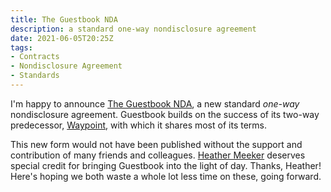 ```yaml
---
title: The Guestbook NDA
description: a standard one-way nondisclosure agreement
date: 2021-06-05T20:25Z
tags:
- Contracts
- Nondisclosure Agreement
- Standards
---
```


I'm happy to announce [The Guestbook NDA](https://guestbooknda.com), a new standard _one-way_ nondisclosure agreement.  Guestbook builds on the success of its two-way predecessor, [Waypoint](https://waypointnda.com), with which it shares most of its terms.

This new form would not have been published without the support and contribution of many friends and colleagues.  [Heather Meeker](https://heathermeeker.com/) deserves special credit for bringing Guestbook into the light of day.  Thanks, Heather!  Here's hoping we both waste a whole lot less time on these, going forward.
